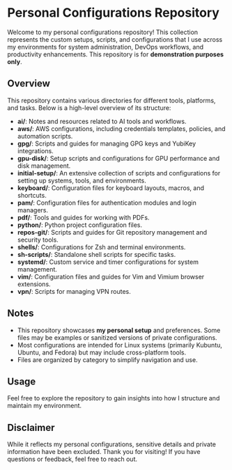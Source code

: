 # Personal Configurations Repository

Welcome to my personal configurations repository! This collection represents the custom setups, scripts, and configurations that I use across my environments for system administration, DevOps workflows, and productivity enhancements. This repository is for **demonstration purposes only**. 

## Overview

This repository contains various directories for different tools, platforms, and tasks. Below is a high-level overview of its structure:

- **ai/**: Notes and resources related to AI tools and workflows.
- **aws/**: AWS configurations, including credentials templates, policies, and automation scripts.
- **gpg/**: Scripts and guides for managing GPG keys and YubiKey integrations.
- **gpu-disk/**: Setup scripts and configurations for GPU performance and disk management.
- **initial-setup/**: An extensive collection of scripts and configurations for setting up systems, tools, and environments.
- **keyboard/**: Configuration files for keyboard layouts, macros, and shortcuts.
- **pam/**: Configuration files for authentication modules and login managers.
- **pdf/**: Tools and guides for working with PDFs.
- **python/**: Python project configuration files.
- **repos-git/**: Scripts and guides for Git repository management and security tools.
- **shells/**: Configurations for Zsh and terminal environments.
- **sh-scripts/**: Standalone shell scripts for specific tasks.
- **systemd/**: Custom service and timer configurations for system management.
- **vim/**: Configuration files and guides for Vim and Vimium browser extensions.
- **vpn/**: Scripts for managing VPN routes.

## Notes

- This repository showcases **my personal setup** and preferences. Some files may be examples or sanitized versions of private configurations.
- Most configurations are intended for Linux systems (primarily Kubuntu, Ubuntu, and Fedora) but may include cross-platform tools.
- Files are organized by category to simplify navigation and use.

## Usage

Feel free to explore the repository to gain insights into how I structure and maintain my environment. 

## Disclaimer

While it reflects my personal configurations, sensitive details and private information have been excluded. Thank you for visiting! If you have questions or feedback, feel free to reach out.
